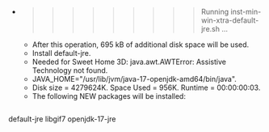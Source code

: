 * >>>>>>>>> Running inst-min-win-xtra-default-jre.sh ...
  * After this operation, 695 kB of additional disk space will be used.
  * Install default-jre.
  * Needed for Sweet Home 3D: java.awt.AWTError: Assistive Technology not found.
  * JAVA_HOME="/usr/lib/jvm/java-17-openjdk-amd64/bin/java".
  * Disk size = 4279624K. Space Used = 956K. Runtime = 00:00:00:03.
  * The following NEW packages will be installed:
  ```bash
default-jre libgif7 openjdk-17-jre
  ```
